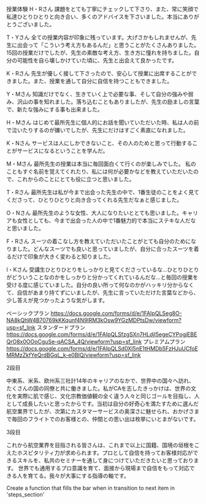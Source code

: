 授業体験
H・Rさん
課題をとても丁寧にチェックして下さり、また、常に笑顔で私達ひとりひとりと向き合い、多くのアドバイスを下さいました。本当にありがとうございました。

T・Yさん
全ての授業内容が印象に残っています。大げさかもしれませんが、先生に出会って「こういう考え方もあるんだ」と思うことがたくさんありました。15回の授業だけでしたが、先生の素敵な考え方、生き方に憧れを持ちました。自分の可能性を自ら壊しかけていた頃に、先生と出会えて良かったです。

K・Rさん
先生が優しく接して下さったので、安心して授業に出席することができました。また、授業を通して自分に自信を持つこともできました。

Y・Mさん
知識だけでなく、生きていく上で必要な事、そして自分の強みや弱み、沢山の事を知れました。落ち込むこともありましたが、先生の励ましの言葉で、新たな強みにする事も出来ました。

H・Mさん
はじめて最所先生に個人的にお話を聞いていただいた時、私は人の前で泣いたりするのが嫌いでしたが、先生にだけはすごく素直になれました。

K・Nさん
サービスは人にしかできないこと、その人のためと思って行動することがサービスになるということを学んだ。

M・Mさん
最所先生の授業は本当に毎回面白くて行くのが楽しみでした。
私のこともすぐ名前を覚えてくれたり、私には何が必要かなどを教えていただいたので、これからのことにとても役に立つと思いました。

T・Rさん
最所先生は私が今まで出会った先生の中で、1番生徒のことをよく見てくださって、ひとりひとりと向き合ってくれる先生だなぁと感じました。

O・Nさん
最所先生のような女性、大人になりたいととても思いました。キャリアも女性としても、今まで出会った人の中で1番魅力的で本当にステキな人だなと思いました。

F・Rさん
スーツの着こなし方を教えていただいたことがとても自分のためになりました。どんなスーツでも良いと思っていましたが、自分に合ったスーツを着るだけで印象が大きく変わると知りました。

I・Kさん
受講生ひとりひとりをしっかりと見てくださっているな…ひとりひとりがどういうことなのかをしっかりと分かってくれているんだな…と毎回の授業を受ける度に感じていました。自分の良い所って何なのかがハッキリ分からなくて、自信があまり持てずにいましたが、先生に言っていただけた言葉などから、少し答えが見つかったような気がします。

ベーシックプラン        https://docs.google.com/forms/d/e/1FAIpQLSeg8O-NA8kQhW4B70769kKKqunf4N9lRM3kOsw9YGzMDPtsDw/viewform?usp=sf_link
スタンダードプラン      https://docs.google.com/forms/d/e/1FAIpQLSfzgSXn7HLdjl5egeCYPogjEBEQrO8x0OOoCguSe-qACSA_4Q/viewform?usp=sf_link
プレミアムプラン        https://docs.google.com/forms/d/e/1FAIpQLSd0XI5nE1tHMDb5FzHJuUCfoEMRMzZkfYeQrdBGqL_k-e0BIQ/viewform?usp=sf_link

2段目

中東系、米系、欧州系三社計14年のキャリアのなかで、世界中の国々へ訪れ、たくさんの国の同僚と共に働きました。私がCAを志したきっかけは、世界の文化を実際に肌で感じ、文化宗教価値観の全く違う人々と同じゴールを目指し、人として成長したいと思ったからです。当初は自分の好奇心を満たすために選んだ航空業界でしたが、次第にカスタマーサービスの奥深さに魅せられ、おかげさまで毎回のフライトでのお客様との、仲間との思い出は枚挙にいとまがないです。

3段目

これから航空業界を目指される皆さんは、これまで以上に国籍、国境の垣根をこえたホスピタリティ力が求められます。プロとして自信を持ってお客様対応ができるスキルを、私共のセミナーを通して身につけていただきたいと思っております。
世界でも通用するプロ意識を育て、面接から現場まで自信をもって対応できる人を育てる。我々が大事にする指導の軸です。

Create a function that fills the bar when in transition to next item in 'steps_section'
